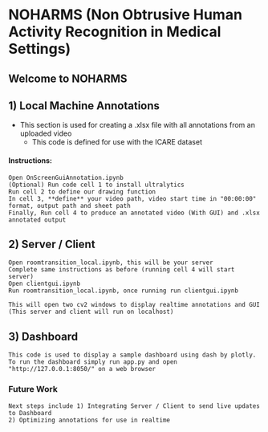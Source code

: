 # NOHARMS (Non Obtrusive Human Activity Recognition in Medical Settings)
## Welcome to NOHARMS

## 1) Local Machine Annotations
- This section is used for creating a .xlsx file with all annotations from an uploaded video
	- This code is defined for use with the ICARE dataset
#### Instructions:
	Open OnScreenGuiAnnotation.ipynb
	(Optional) Run code cell 1 to install ultralytics
	Run cell 2 to define our drawing function
	In cell 3, **define** your video path, video start time in "00:00:00" format, output path and sheet path
	Finally, Run cell 4 to produce an annotated video (With GUI) and .xlsx annotated output

## 2) Server / Client
	Open roomtransition_local.ipynb, this will be your server
	Complete same instructions as before (running cell 4 will start server)
	Open clientgui.ipynb
	Run roomtransition_local.ipynb, once running run clientgui.ipynb

	This will open two cv2 windows to display realtime annotations and GUI
	(This server and client will run on localhost)

## 3) Dashboard
	This code is used to display a sample dashboard using dash by plotly.
	To run the dashboard simply run app.py and open "http://127.0.0.1:8050/" on a web browser

### Future Work
	Next steps include 1) Integrating Server / Client to send live updates to Dashboard
	2) Optimizing annotations for use in realtime
